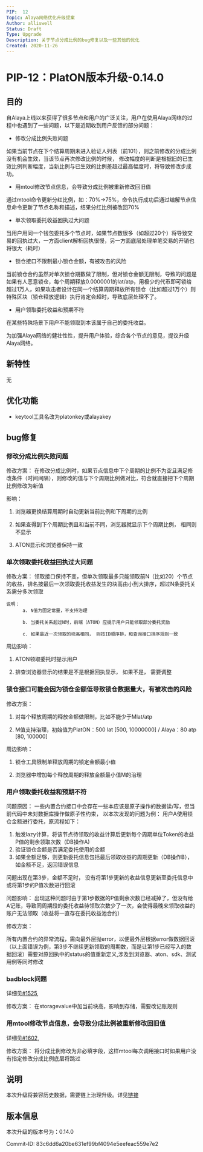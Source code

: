 ```yaml
---
PIP:  12
Topic: Alaya网络优化升级提案
Author: alliswell
Status: Draft 
Type: Upgrade
Description: 关于节点分成比例的bug修复以及一些其他的优化
Created: 2020-11-26
---
```


# PIP-12：PlatON版本升级-0.14.0

## 目的

   自Alaya上线以来获得了很多节点和用户的广泛关注，用户在使用Alaya网络的过程中也遇到了一些问题，以下是近期收到用户反馈的部分问题：

- 修改分成比例失败问题

如果当前节点在下个结算周期未进入验证人列表（前101），则之前修改的分成比例没有机会生效，当该节点再次修改比例的时候，
修改幅度的判断是根据旧的已生效比例判断幅度，当新比例与已生效的比例差超过最高幅度时，将导致修改步成功。

- 用mtool修改节点信息，会导致分成比例被重新修改回旧值

通过mtool命令更新分红比例，如：70%->75%，命令执行成功后通过编解节点信息命令更新了节点名称和描述，结果分红比例被改回70%

- 单次领取委托收益回执过大问题

当用户用同一个钱包委托多个节点时，如果节点数很多（如超过20个）将导致交易的回执过大，一方面client解析回执很慢，另一方面底层处理单笔交易的开销也将很大（耗时）

- 锁仓接口不限制最小锁仓金额，有被攻击的风险

当前锁仓合约虽然对单次锁仓期数做了限制，但对锁仓金额无限制，导致的问题是如果有人恶意锁仓，每个周期释放0.0000001的lat/atp，用极少的代币即可锁给超过1万人，如果攻击者设计在同一个结算周期释放所有锁仓（比如超过1万个）则特殊区块（锁仓释放逻辑）执行肯定会超时，导致底层处理不了。

- 用户领取委托收益和预期不符

在某些特殊场景下用户不能领取到本该属于自己的委托收益。

为加强Alaya网络的健壮性性，提升用户体验，综合各个节点的意见，提议升级Alaya网络。

## 新特性

无

## 优化功能

- keytool工具名改为platonkey或alayakey

## bug修复

### 修改分成比例失败问题

修改方案：
在修改分成比例时，如果节点信息中下个周期的比例不为空且满足修改条件（时间间隔），则修改的值与下个周期比例做对比，符合就直接把下个周期比例修改为新值

影响：

1. 浏览器更换结算周期时自动更新当前比例和下周期的比例

2. 如果查得到下个周期比例且和当前不同，浏览器就显示下个周期比例， 相同则不显示

3. ATON显示和浏览器保持一致

### 单次领取委托收益回执过大问题

修改方案：
领取接口保持不变，但单次领取最多只能领取前N（比如20）个节点的收益，排名按最后一次领取委托收益发生的块高由小到大排序，超过N条委托关系需分多次领取

```
说明：
      a. N值为固定常量，不支持治理

	  b. 当委托关系超过N时，前端（ATON）应提示用户只能领取部分委托奖励

      c. 如果最近一次领取的块高相同， 则按ID顺序排，和查询接口排序规则一致
```

周边影响：

1. ATON领取委托时提示用户

2. 排查浏览器显示的结果是不是根据回执显示， 如果不是， 需要调整


### 锁仓接口可能会因为锁仓金额低导致锁仓数据量大，有被攻击的风险

修改方案：

1. 对每个释放周期的释放金额做限制，比如不能少于Mlat/atp

2. M值支持治理，初始值为PlatON：500 lat [500, 10000000] / Alaya：80 atp [80, 100000] 

周边影响：

1. 锁仓工具限制单释放周期的锁定金额最小值

2. 浏览器中增加每个释放周期的释放金额最小值M的治理

### 用户领取委托收益和预期不符

问题原因：
一些内置合约接口中会存在一些本应该是原子操作的数据读/写，但当前代码中未对数据库操作做原子性约束， 以本次发现的问题为例：
用户A使用锁仓金额进行委托，原流程如下：
1. 触发lazy计算，将该节点待领取的收益计算后更新每个周期单位Token的收益P值的剩余领取次数（DB操作A)
2. 验证锁仓金额是否满足委托使用的金额
3. 如果金额足够，则更新委托信息包括最后领取收益的周期更新（DB操作B），如金额不足，返回错误信息

问题出现在第3步，金额不足时， 没有将第1步更新的收益信息更新至委托信息中或将第1步的P值次数进行回滚

问题影响：
出现这种问题时由于第1步数据的P值剩余次数已经减掉了，但没有给A记账，导致同周期段的委托收益待领取次数少了一次，会使得最晚来领取收益的账户无法领取（收益将一直存在委托收益池合约）

修改方案：

所有内置合约的异常流程，需向最外层抛error，以便最外层根据error做数据回滚（以上面错误为例，第3步不继续更新领取的周期数，而是让第1步已经写入的数据回滚）需要对原回执中的status的值重新定义,涉及到浏览器、aton、sdk、测试用例等同时修改

### badblock问题

详细见[#1525](https://github.com/PlatONnetwork/PlatON-Go/issues/1525), 

修改方案：
在storagevalue中加当前块高，影响到存储，需要改记账规则

### 用mtool修改节点信息，会导致分成比例被重新修改回旧值

详细见[#1602](https://github.com/PlatONnetwork/PlatON-Go/issues/1602), 

修改方案：
将分成比例修改为非必填字段，这样mtool每次调用接口时如果用户没有指定修改分成比例底层将跳过

## 说明

本次升级将兼容历史数据，需要链上治理升级。详见[链接](https://forum.latticex.foundation/t/topic/4024)

## 版本信息

本次升级的版本号为：0.14.0

Commit-ID: 83c6dd6a20be631ef99bf4094e5eefeac559e7e2

